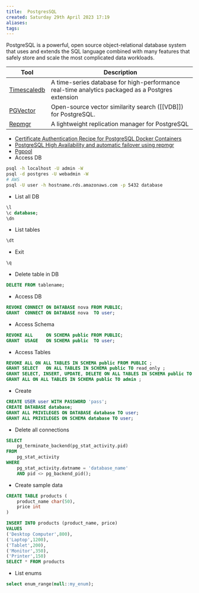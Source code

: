 ```yaml
---
title:  PostgresSQL
created: Saturday 29th April 2023 17:19
aliases: 
tags: 
---
```

PostgreSQL is a powerful, open source object-relational database system that uses and extends the SQL language combined with many features that safely store and scale the most complicated data workloads.

| Tool                                                    | Description                                                                                      |
| ------------------------------------------------------- | ------------------------------------------------------------------------------------------------ |
| [Timescaledb](https://github.com/timescale/timescaledb) | A time-series database for high-performance real-time analytics packaged as a Postgres extension |
| [PGVector](https://github.com/pgvector/pgvector)        | Open-source vector similarity search ([[VDB]]) for PostgreSQL.                                   |
| [Repmgr](https://github.com/EnterpriseDB/repmgr)        | A lightweight replication manager for PostgreSQL                                                 |

- [Certificate Authentication Recipe for PostgreSQL Docker Containers](https://www.crunchydata.com/blog/ssl-certificate-authentication-postgresql-docker-containers)
- [PostgreSQL High Availability and automatic failover using repmgr](https://medium.com/@joao_o/postgresql-high-availability-and-automatic-failover-using-repmgr-5f505dc6913a)
- [Pgpool]([https://github.com/bitnami/containers/blob/main/bitnami/pgpool/README.md](https://www.pgpool.net/docs/pgpool-II-4.2.7/en/html/example-kubernetes.html))
- Access DB

```bash
psql -h localhost -U admin -W 
psql -d postgres -U webadmin -W
# AWS
psql -U user -h hostname.rds.amazonaws.com -p 5432 database
```

- List all DB

```sql
\l
\c database;
\dn
```

- List tables

```sql
\dt 
```

- Exit

```sql
\q
```

- Delete table in DB

```sql
DELETE FROM tablename;
```

- Access DB

```sql
REVOKE CONNECT ON DATABASE nova FROM PUBLIC;
GRANT  CONNECT ON DATABASE nova  TO user;
```

- Access Schema

```sql
REVOKE ALL     ON SCHEMA public FROM PUBLIC;
GRANT  USAGE   ON SCHEMA public  TO user;
```

- Access Tables

```sql
REVOKE ALL ON ALL TABLES IN SCHEMA public FROM PUBLIC ;
GRANT SELECT   ON ALL TABLES IN SCHEMA public TO read_only ;
GRANT SELECT, INSERT, UPDATE, DELETE ON ALL TABLES IN SCHEMA public TO read_write ;
GRANT ALL ON ALL TABLES IN SCHEMA public TO admin ;
```

- Create

```sql
CREATE USER user WITH PASSWORD 'pass';
CREATE DATABASE database;
GRANT ALL PRIVILEGES ON DATABASE database TO user;
GRANT ALL PRIVILEGES ON SCHEMA database TO user;
```

- Delete all connections

```sql
SELECT
	pg_terminate_backend(pg_stat_activity.pid)
FROM
	pg_stat_activity
WHERE
	pg_stat_activity.datname = 'database_name'
	AND pid <> pg_backend_pid();
```

- Create sample data

```sql
CREATE TABLE products (
	product_name char(50),
	price int
)

INSERT INTO products (product_name, price)
VALUES
('Desktop Computer',800),
('Laptop',1200),
('Tablet',200),
('Monitor',350),
('Printer',150)
SELECT * FROM products
```

- List enums

```sql
select enum_range(null::my_enum);
```